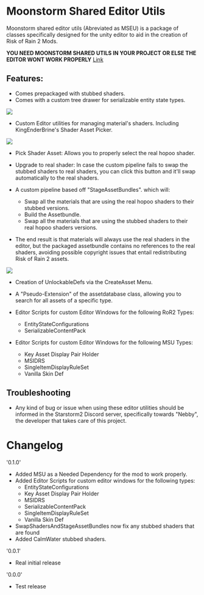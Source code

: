 # Moonstorm Shared Editor Utils

Moonstorm shared editor utils (Abreviated as MSEU) is a package of classes specifically designed for the unity editor to aid in the creation of Risk of Rain 2 Mods.

**YOU NEED MOONSTORM SHARED UTILS IN YOUR PROJECT OR ELSE THE EDITOR WONT WORK PROPERLY** [Link](https://thunderstore.io/package/TeamMoonstorm/MoonstormSharedUtils/)

## Features:

* Comes prepackaged with stubbed shaders.
* Comes with a custom tree drawer for serializable entity state types.

![](https://media.discordapp.net/attachments/757459787117101096/890766627832987658/unknown.png)

* Custom Editor utilities for managing material's shaders. Including KingEnderBrine's Shader Asset Picker.

![](https://i.gyazo.com/fbcc764992e87e2f9cf08f68ecc86f69.png)

* Pick Shader Asset: Allows you to properly select the real hopoo shader.
* Upgrade to real shader: In case the custom pipeline fails to swap the stubbed shaders to real shaders, you can click this button and it'll swap automatically to the real shaders.

* A custom pipeline based off "StageAssetBundles". which will:
    * Swap all the materials that are using the real hopoo shaders to their stubbed versions.
    * Build the Assetbundle.
    * Swap all the materials that are using the stubbed shaders to their real hopoo shaders versions.
* The end result is that materials will always use the real shaders in the editor, but the packaged assetbundle contains no references to the real shaders, avoiding possible copyright issues that entail redistributing Risk of Rain 2 assets.

![](https://i.gyazo.com/27fd721d3a2a0595a8f32c284a550015.png)

* Creation of UnlockableDefs via the CreateAsset Menu.
* A "Pseudo-Extension" of the assetdatabase class, allowing you to search for all assets of a specific type.

* Editor Scripts for custom Editor Windows for the following RoR2 Types:
    * EntityStateConfigurations
    * SerializableContentPack

* Editor Scripts for custom Editor Windows for the following MSU Types:
    * Key Asset Display Pair Holder
    * MSIDRS
    * SingleItemDisplayRuleSet
    * Vanilla Skin Def

## Troubleshooting

* Any kind of bug or issue when using these editor utilities should be informed in the Starstorm2 Discord server, specifically towards "Nebby", the developer that takes care of this project.

# Changelog

'0.1.0'
* Added MSU as a Needed Dependency for the mod to work properly.
* Added Editor Scripts for custom editor windows for the following types:
    * EntityStateConfigurations
    * Key Asset Display Pair Holder
    * MSIDRS
    * SerializableContentPack
    * SingleItemDisplayRuleSet
    * Vanilla Skin Def
* SwapShadersAndStageAssetBundles now fix any stubbed shaders that are found
* Added CalmWater stubbed shaders.

'0.0.1'
* Real initial release

'0.0.0'
* Test release

